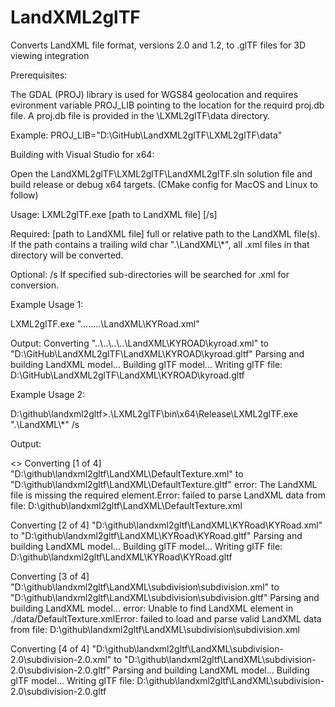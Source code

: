 # LandXML2glTF
Converts LandXML file format, versions 2.0 and 1.2, to .glTF files for 3D viewing integration

Prerequisites:

The GDAL (PROJ) library is used for WGS84 geolocation and requires evironment variable PROJ_LIB pointing to the location for the requird proj.db file. A proj.db file is provided in the \LXML2glTF\data directory.

Example: PROJ_LIB="D:\GitHub\LandXML2glTF\LXML2glTF\data"

Building with Visual Studio for x64:

Open the LandXML2glTF\LXML2glTF\LandXML2glTF.sln solution file and build release or debug x64 targets.
(CMake config for MacOS and Linux to follow)

Usage:
LXML2glTF.exe [path to LandXML file] [/s]

Required: [path to LandXML file] full or relative path to the LandXML file(s). If the path contains a trailing wild char ".\LandXML\\*", all .xml files in that directory will be converted.

Optional: /s If specified sub-directories will be searched for .xml for conversion.

Example Usage 1:

LXML2glTF.exe "..\..\..\..\LandXML\KYRoad.xml"

Output:
Converting "..\\..\\..\\..\\LandXML\\KYROAD\\kyroad.xml" to "D:\\GitHub\\LandXML2glTF\\LandXML\\KYROAD\\kyroad.gltf"
Parsing and building LandXML model...
Building glTF model...
Writing glTF file: D:\GitHub\LandXML2glTF\LandXML\KYROAD\kyroad.gltf

Example Usage 2:

D:\github\landxml2gltf>.\LXML2glTF\bin\x64\Release\LXML2glTF.exe ".\LandXML\\*" /s

Output:

<<This tests an invalid LandXML file>> Converting [1 of 4] "D:\\github\\landxml2gltf\\LandXML\\DefaultTexture.xml" to "D:\\github\\landxml2gltf\\LandXML\\DefaultTexture.gltf"
error: The LandXML file is missing the required <Units> element.Error: failed to parse LandXML data from file: D:\github\landxml2gltf\LandXML\DefaultTexture.xml

Converting [2 of 4] "D:\\github\\landxml2gltf\\LandXML\\KYRoad\\KYRoad.xml" to "D:\\github\\landxml2gltf\\LandXML\\KYRoad\\KYRoad.gltf"
Parsing and building LandXML model...
Building glTF model...
Writing glTF file: D:\github\landxml2gltf\LandXML\KYRoad\KYRoad.gltf

Converting [3 of 4] "D:\\github\\landxml2gltf\\LandXML\\subdivision\\subdivision.xml" to "D:\\github\\landxml2gltf\\LandXML\\subdivision\\subdivision.gltf"
Parsing and building LandXML model...
error: Unable to find LandXML <MaterialTable> element in ./data/DefaultTexture.xmlError: failed to load and parse valid LandXML data from file: D:\github\landxml2gltf\LandXML\subdivision\subdivision.xml

Converting [4 of 4] "D:\\github\\landxml2gltf\\LandXML\\subdivision-2.0\\subdivision-2.0.xml" to "D:\\github\\landxml2gltf\\LandXML\\subdivision-2.0\\subdivision-2.0.gltf"
Parsing and building LandXML model...
Building glTF model...
Writing glTF file: D:\github\landxml2gltf\LandXML\subdivision-2.0\subdivision-2.0.gltf
